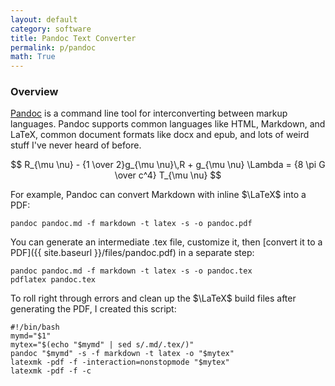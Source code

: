```yaml
---
layout: default
category: software
title: Pandoc Text Converter
permalink: p/pandoc
math: True
---
```


### Overview

[Pandoc](http://pandoc.org/) is a command line tool for interconverting between markup languages.  Pandoc supports common languages like HTML, Markdown, and LaTeX, common document formats like docx and epub, and lots of weird stuff I've never heard of before.

$$
R_{\mu \nu} - {1 \over 2}g_{\mu \nu}\,R + g_{\mu \nu} \Lambda
= {8 \pi G \over c^4} T_{\mu \nu}
$$

For example, Pandoc can convert Markdown with inline $\LaTeX$ into a PDF:

    pandoc pandoc.md -f markdown -t latex -s -o pandoc.pdf

You can generate an intermediate .tex file, customize it, then [convert it to a PDF]({{ site.baseurl }}/files/pandoc.pdf) in a separate step:

    pandoc pandoc.md -f markdown -t latex -s -o pandoc.tex
    pdflatex pandoc.tex

To roll right through errors and clean up the $\LaTeX$ build files after generating the PDF, I created this script:

    #!/bin/bash
    mymd="$1"
    mytex="$(echo "$mymd" | sed s/.md/.tex/)"
    pandoc "$mymd" -s -f markdown -t latex -o "$mytex"
    latexmk -pdf -f -interaction=nonstopmode "$mytex"
    latexmk -pdf -f -c
